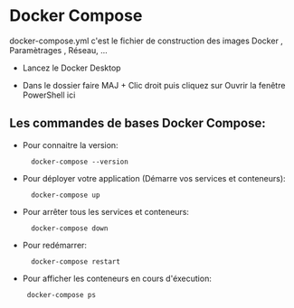 # Docker Compose

docker-compose.yml c'est le fichier de construction des images Docker , Paramètrages , Réseau, ...

- Lancez le Docker Desktop

- Dans le dossier faire MAJ + Clic droit puis cliquez sur Ouvrir la fenêtre PowerShell ici

## Les commandes de bases Docker Compose:

- Pour connaitre la version:

        docker-compose --version

- Pour déployer votre application (Démarre vos services et conteneurs):

        docker-compose up

- Pour arrêter tous les services et conteneurs:
    
        docker-compose down

- Pour redémarrer: 
 
        docker-compose restart

 - Pour afficher les conteneurs en cours d'éxecution:
 
        docker-compose ps

